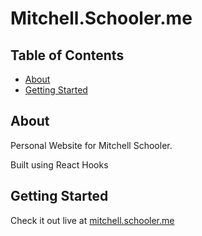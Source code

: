 # Mitchell.Schooler.me

## Table of Contents

- [About](#about)
- [Getting Started](#getting_started)

## About <a name = "about"></a>

Personal Website for Mitchell Schooler.

Built using React Hooks

## Getting Started <a name = "getting_started"></a>

Check it out live at [mitchell.schooler.me](https://mitchell.schooler.me)
